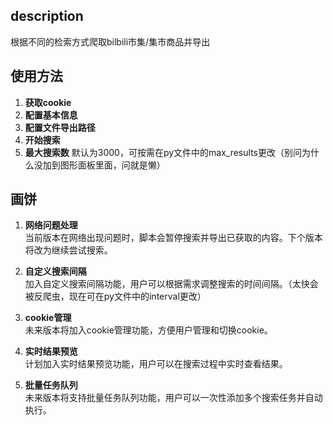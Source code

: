 ## description
根据不同的检索方式爬取bilbili市集/集市商品并导出

## 使用方法

1. **获取cookie**  
2. **配置基本信息**  
3. **配置文件导出路径**  
4. **开始搜索**  
5. **最大搜索数**
   默认为3000，可按需在py文件中的max_results更改（别问为什么没加到图形面板里面，问就是懒）

## 画饼

1. **网络问题处理**  
   当前版本在网络出现问题时，脚本会暂停搜索并导出已获取的内容。下个版本将改为继续尝试搜索。

2. **自定义搜索间隔**  
   加入自定义搜索间隔功能，用户可以根据需求调整搜索的时间间隔。（太快会被反爬虫，现在可在py文件中的interval更改）

3. **cookie管理**  
   未来版本将加入cookie管理功能，方便用户管理和切换cookie。

4. **实时结果预览**  
   计划加入实时结果预览功能，用户可以在搜索过程中实时查看结果。

5. **批量任务队列**  
   未来版本将支持批量任务队列功能，用户可以一次性添加多个搜索任务并自动执行。
